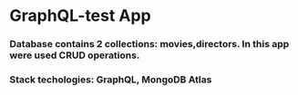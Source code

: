 # GraphQL-test App
### Database contains 2 collections: movies,directors. In this app were used CRUD operations.
### Stack techologies: GraphQL, MongoDB Atlas